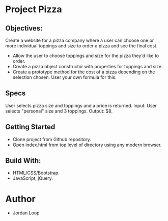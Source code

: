 # Project Pizza

## Objectives:
Create a website for a pizza company where a user can choose one or more individual toppings and size to order a pizza and see the final cost.
* Allow the user to choose toppings and size for the pizza they'd like to order.
* Create a pizza object constructor with properties for toppings and size.
* Create a prototype method for the cost of a pizza depending on the selection chosen. User your own formula for this.

## Specs

User selects pizza size and toppings and a price is returned.
Input: User selects "personal" size and 3 toppings.  Output: $8.


## Getting Started

* Clone project from Github repository.
* Open index.html from top level of directory using any modern browser.

## Build With:

* HTML/CSS/Bootstrap.
* JavaScript, jQuery.

# Author

* Jordan Loop
